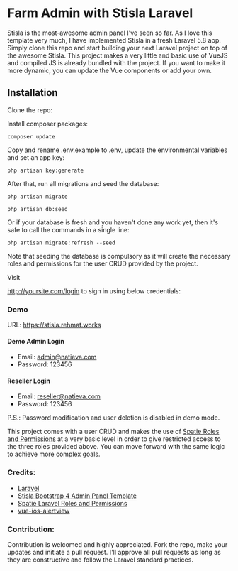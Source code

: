 # Farm Admin with Stisla Laravel
Stisla is the most-awesome admin panel I've seen so far. As I love this template very much, I have implemented Stisla in a fresh Laravel 5.8 app. Simply clone this repo and start building your next Laravel project on top of the awesome Stisla. This project makes a very little and basic use of VueJS and compiled JS is already bundled with the project. If you want to make it more dynamic, you can update the Vue components or add your own.

## Installation
Clone the repo:

Install composer packages:
```shell
composer update
```

Copy and rename .env.example to .env, update the environmental variables and set an app key:
```shell
php artisan key:generate
```

After that, run all migrations and seed the database:
```shell
php artisan migrate
```
```shell
php artisan db:seed
```

Or if your database is fresh and you haven't done any work yet, then it's safe to call the commands in a single line:
```shell
php artisan migrate:refresh --seed
```

Note that seeding the database is compulsory as it will create the necessary roles and permissions for the user CRUD provided by the project.

Visit <div style="display: inline">http://yoursite.com/login</div> to sign in using below credentials:

### Demo
URL: https://stisla.rehmat.works

#### Demo Admin Login
*  Email: admin@natieva.com
*  Password: 123456

#### Reseller Login
*  Email: reseller@natieva.com
*  Password: 123456

P.S.: Password modification and user deletion is disabled in demo mode.

This project comes with a user CRUD and makes the use of [Spatie Roles and Permissions](https://github.com/spatie/laravel-permission) at a very basic level in order to give restricted access to the three roles provided above. You can move forward with the same logic to achieve more complex goals.

### Credits:
*   [Laravel](https://github.com/laravel/laravel)
*   [Stisla Bootstrap 4 Admin Panel Template](https://github.com/stisla/stisla)
*   [Spatie Laravel Roles and Permissions](https://github.com/spatie/laravel-permission)
*   [vue-ios-alertview](https://github.com/Wyntau/vue-ios-alertview)

### Contribution:
Contribution is welcomed and highly appreciated. Fork the repo, make your updates and initiate a pull request. I'll approve all pull requests as long as they are constructive and follow the Laravel standard practices.
